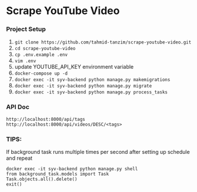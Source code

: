# Scrape YouTube Video

### Project Setup
1. `git clone https://github.com/tahmid-tanzim/scrape-youtube-video.git`
2. `cd scrape-youtube-video`
3. `cp .env.example .env`
4. `vim .env`
5. update YOUTUBE_API_KEY environment variable
6. `docker-compose up -d`
7. `docker exec -it syv-backend python manage.py makemigrations`
8. `docker exec -it syv-backend python manage.py migrate`
9. `docker exec -it syv-backend python manage.py process_tasks`

### API Doc
```doctest
http://localhost:8000/api/tags
http://localhost:8000/api/videos/DESC/<tags>
```

### TIPS: 
If background task runs multiple times per second after setting up schedule and repeat
```doctest
docker exec -it syv-backend python manage.py shell
from background_task.models import Task
Task.objects.all().delete()
exit()
```